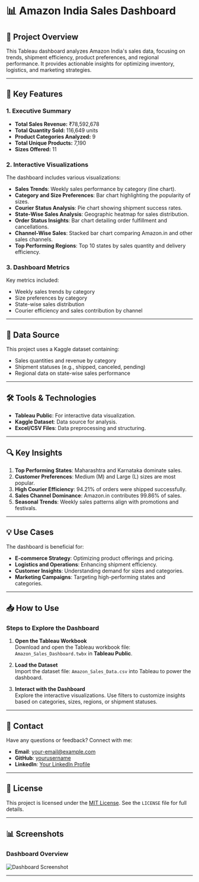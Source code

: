 # 📊 **Amazon India Sales Dashboard**

## 🌟 **Project Overview**
This Tableau dashboard analyzes Amazon India's sales data, focusing on trends, shipment efficiency, product preferences, and regional performance. It provides actionable insights for optimizing inventory, logistics, and marketing strategies.

---

## 🎯 **Key Features**
### **1. Executive Summary**
- **Total Sales Revenue:** ₹78,592,678  
- **Total Quantity Sold:** 116,649 units  
- **Product Categories Analyzed:** 9  
- **Total Unique Products:** 7,190  
- **Sizes Offered:** 11  

### **2. Interactive Visualizations**
The dashboard includes various visualizations:  
- **Sales Trends**: Weekly sales performance by category (line chart).  
- **Category and Size Preferences**: Bar chart highlighting the popularity of sizes.  
- **Courier Status Analysis**: Pie chart showing shipment success rates.  
- **State-Wise Sales Analysis**: Geographic heatmap for sales distribution.  
- **Order Status Insights**: Bar chart detailing order fulfillment and cancellations.  
- **Channel-Wise Sales**: Stacked bar chart comparing Amazon.in and other sales channels.  
- **Top Performing Regions**: Top 10 states by sales quantity and delivery efficiency.

### **3. Dashboard Metrics**
Key metrics included:  
- Weekly sales trends by category  
- Size preferences by category  
- State-wise sales distribution  
- Courier efficiency and sales contribution by channel  

---

## 📂 **Data Source**
This project uses a Kaggle dataset containing:  
- Sales quantities and revenue by category  
- Shipment statuses (e.g., shipped, canceled, pending)  
- Regional data on state-wise sales performance  

---

## 🛠️ **Tools & Technologies**
- **Tableau Public**: For interactive data visualization.  
- **Kaggle Dataset**: Data source for analysis.  
- **Excel/CSV Files**: Data preprocessing and structuring.  

---

## 🔍 **Key Insights**
1. **Top Performing States**: Maharashtra and Karnataka dominate sales.  
2. **Customer Preferences**: Medium (M) and Large (L) sizes are most popular.  
3. **High Courier Efficiency**: 94.21% of orders were shipped successfully.  
4. **Sales Channel Dominance**: Amazon.in contributes 99.86% of sales.  
5. **Seasonal Trends**: Weekly sales patterns align with promotions and festivals.  

---

## 💡 **Use Cases**
The dashboard is beneficial for:  
- **E-commerce Strategy**: Optimizing product offerings and pricing.  
- **Logistics and Operations**: Enhancing shipment efficiency.  
- **Customer Insights**: Understanding demand for sizes and categories.  
- **Marketing Campaigns**: Targeting high-performing states and categories.

---

## 📥 How to Use
### Steps to Explore the Dashboard
1. **Open the Tableau Workbook**  
   Download and open the Tableau workbook file: `Amazon_Sales_Dashboard.twbx` in **Tableau Public**.  

2. **Load the Dataset**  
   Import the dataset file: `Amazon_Sales_Data.csv` into Tableau to power the dashboard.

3. **Interact with the Dashboard**  
   Explore the interactive visualizations. Use filters to customize insights based on categories, sizes, regions, or shipment statuses.

---

## 📧 Contact
Have any questions or feedback? Connect with me:
- **Email**: [your-email@example.com](mailto:your-email@example.com)  
- **GitHub**: [yourusername](https://github.com/yourusername)  
- **LinkedIn**: [Your LinkedIn Profile](https://linkedin.com/in/your-profile)  

---

## 📄 License
This project is licensed under the [MIT License](./LICENSE). See the `LICENSE` file for full details.

---

## 📊 Screenshots
### Dashboard Overview
![Dashboard Screenshot](./screenshot.png)

---


